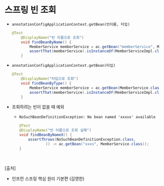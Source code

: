 # 스프링 빈 조회

- `annotationConfigApplicationContext.getBean(빈이름, 타입)`

  ```java
  @Test
      @DisplayName("빈 이름으로 조회")
      void findBeanByName() {
          MemberService memberService = ac.getBean("memberService", MemberService.class);
          assertThat(memberService).isInstanceOf(MemberServiceImpl.class);
      }
  ```

- `annotationConfigApplicationContext.getBean(타입)`

  ```java
  @Test
      @DisplayName("타입으로 조회")
      void findBeanByType() {
          MemberService memberService = ac.getBean(MemberService.class);
          assertThat(memberService).isInstanceOf(MemberServiceImpl.class);
      }
  ```

- 조회하려는 빈이 없을 때 예외

  - `NoSuchBeanDefinitionException: No bean named 'xxxxx' available`

    ```java
    @Test
    @DisplayName("빈 이름으로 조회 실패")
    void findBeanByNameX() {
        assertThrows(NoSuchBeanDefinitionException.class,
                () -> ac.getBean("xxxx", MemberService.class));
    }
    ```

<br/>

[출처]

- 인프런 스프링 핵심 원리 기본편 (김영한)
